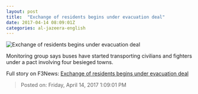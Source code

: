 ```yaml
---
layout: post
title:  "Exchange of residents begins under evacuation deal"
date: 2017-04-14 08:09:01Z
categories: al-jazeera-english
---
```


![Exchange of residents begins under evacuation deal](http://www.aljazeera.com/mritems/Images/2017/4/14/d42d101918f946129e02bf44a8248056_18.jpg)

Monitoring group says buses have started transporting civilians and fighters under a pact involving four besieged towns.


Full story on F3News: [Exchange of residents begins under evacuation deal](http://www.f3nws.com/n/HUaAqH)

> Posted on: Friday, April 14, 2017 1:09:01 PM
